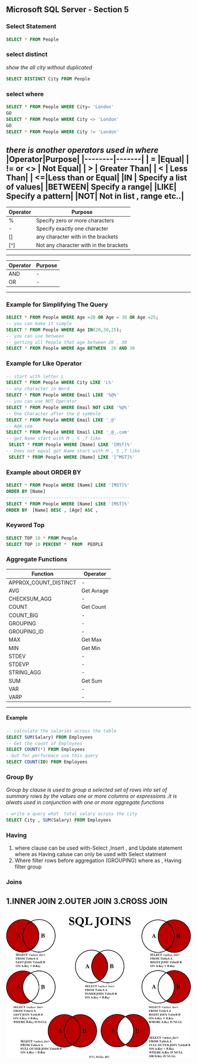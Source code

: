 ## Microsoft SQL Server - Section 5
### Select Statement
```sql
SELECT * FROM People

```
### select distinct
*show the all city without duplicated*
```sql
SELECT DISTINCT City FROM People
```
### select where 
```sql
SELECT * FROM People WHERE City= 'London'
GO
SELECT * FROM People WHERE City <> 'London'
GO
SELECT * FROM People WHERE City != 'London'
```
*there is another operators used in where*
|Operator|Purpose|
|--------|-------|
| = |Equal|
| != or <> | Not Equal|
| > | Greater Than|
| < | Less Than|
| <=|Less than or Equal|
|IN | Specify a list of values|
|BETWEEN| Specify a range|
|LIKE| Specify a pattern|
|NOT| Not in list , range etc..|
----------------------------
|Operator|Purpose|
|--------|-------|
| %|Specify zero or more characters|
|-|Specify exactly one character|
|[]|any character with in the brackets|
|[^]|Not any character with in the brackets|
---------------------------
|Operator|Purpose|
|--------|-------|
|AND | -|
|OR | -|
---------------------------
### Example for Simplifying The Query 
```sql
SELECT * FROM People WHERE Age =20 OR Age = 30 OR Age =25;
-- you can make it simple
SELECT * FROM People WHERE Age IN(20,30,25); 
-- you can use between 
-- getting all People that age between 20 , 30
SELECT * FROM People WHERE Age BETWEEN  20 AND 30
```
### Example for Like Operator
```sql
-- start with letter L
SELECT * FROM People WHERE City LIKE 'L%' 
-- any character in Word
SELECT * FROM People WHERE Email LIKE '%@%'
-- you can use NOT Operator
SELECT * FROM People WHERE Email NOT LIKE '%@%'
-- One Character after the @ symbole 
SELECT * FROM People WHERE Email LIKE '_@'
-- A@A.com
SELECT * FROM People WHERE Email LIKE '_@_.com'
-- get Name start with M , S ,T like 
 SELECT * FROM People WHERE [Name] LIKE '[MST]%'
-- Does not equal get Name start with M , S ,T like 
 SELECT * FROM People WHERE [Name] LIKE '[^MST]%'
```
### Example about ORDER BY
```sql
SELECT * FROM People WHERE [Name] LIKE '[MST]%' 
ORDER BY [Name]
-----------------------------------------------
SELECT * FROM People WHERE [Name] LIKE '[MST]%' 
ORDER BY  [Name] DESC , [Age] ASC , 
```
### Keyword Top
```sql
SELECT TOP 10 * FROM People 
SELECT TOP 10 PERCENT *  FROM  PEOPLE
```

### Aggregate Functions

|Function|Operator|
|--------|--------|
|APPROX_COUNT_DISTINCT| - |
|AVG | Get Avrage|
|CHECKSUM_AGG|-|
|COUNT|Get Count|
|COUNT_BIG|-|
|GROUPING|-|
|GROUPING_ID|-|
|MAX|Get Max|
|MIN|Get Min|
|STDEV|-|
|STDEVP|-|
|STRING_AGG|-|
|SUM|Get Sum|
|VAR|-|
|VARP|-|
----------------------------
#### Example 
```sql
-- calculate the salaries across the table 
SELECT SUM(Salary) FROM Employees
-- Get the count of Employees
SELECT COUNT(*) FROM Employees
--but for performace use this query 
SELECT COUNT(ID) FROM Employees
```
 
### Group By 
*Group by clause is used to group a selected set of rows into set of summary rows by the values one or more columns or expressions .it is alwats used in conjunction with one or more aggregate functions*

```sql
--write a query what  total salary across the city
SELECT City , SUM(Salary) FROM Employees
```
### Having 
1. where clause can be used with-Select ,Insert , and Update statement where as Having caluse can only be used with Select statment 
2. Where filter rows before aggregation (GROUPING) where as , Having filter group   
### Joins
1.INNER JOIN
2.OUTER JOIN
3.CROSS JOIN
--------------------------------
![](https://github.com/mohamed351/Markdown-Notes/blob/master/SQL/Photos/1.png)
 




